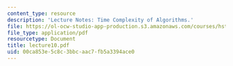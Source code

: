 ```yaml
---
content_type: resource
description: 'Lecture Notes: Time Complexity of Algorithms.'
file: https://ol-ocw-studio-app-production.s3.amazonaws.com/courses/hst-952-computing-for-biomedical-scientists-fall-2002/00ca853e5c8c3bbcaac7fb5a3394ace0_lecture10.pdf
file_type: application/pdf
resourcetype: Document
title: lecture10.pdf
uid: 00ca853e-5c8c-3bbc-aac7-fb5a3394ace0
---
```


